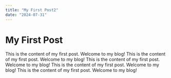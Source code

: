 ```yaml
---
title: "My First Post2"
date: "2024-07-31"
---
```


# My First Post

This is the content of my first post. Welcome to my blog!
This is the content of my first post. Welcome to my blog!
This is the content of my first post. Welcome to my blog!
This is the content of my first post. Welcome to my blog!
This is the content of my first post. Welcome to my blog!
